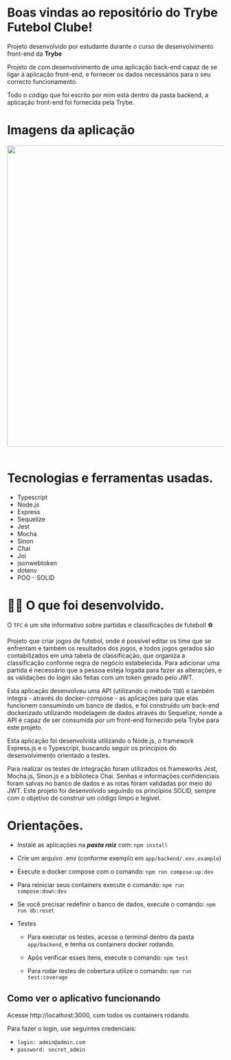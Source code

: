 # Boas vindas ao repositório do Trybe Futebol Clube!

Projeto desenvolvido por estudante durante o curso de desenvolvimento front-end da **Trybe**

Projeto de com desenvolvimento de uma aplicação back-end capaz de se ligar à aplicação front-end, e fornecer os dados necessários para o seu correcto funcionamento.

Todo o código que foi escrito por mim está dentro da pasta backend, a aplicação front-end foi fornecida pela Trybe.

# Imagens da aplicação

<div align="center">
 <kbd>
   <img src="https://user-images.githubusercontent.com/94480963/188166689-f3c6903e-ca71-4ffe-bd0a-ce7454af3af2.png" width="700">
 </kbd>
</div>
<br />

# Tecnologias e ferramentas usadas.

- Typescript
- Node.js
- Express
- Sequelize 
- Jest
- Mocha
- Sinon
- Chai
- Joi
- jsonwebtoken
- dotenv
- POO - SOLID


# 👨‍💻 O que foi desenvolvido.

  O `TFC` é um site informativo sobre partidas e classificações de futebol! ⚽️

Projeto que criar jogos de futebol, onde é possível editar os time que se enfrentam e também os resultados dos jogos, e todos jogos gerados são contabilizados em uma tabela de classificação, que organiza a classificação conforme regra de negócio estabelecida. Para adicionar uma partida é necessário que a pessoa esteja logada para fazer as alterações, e as validações do login são feitas com um token gerado pelo JWT.

Esta aplicação desenvolveu uma API (utilizando o método `TDD`) e também integra - através do docker-compose - as aplicações para que elas funcionem consumindo um banco de dados, e foi construído um back-end dockerizado utilizando modelagem de dados através do Sequelize, nonde a API é capaz de ser consumida por um front-end fornecido pela Trybe para este projeto.

Esta aplicação foi desenvolvida utilizando o Node.js, o framework Express.js e o Typescript, buscando seguir os princípios do desenvolvimento orientado a testes.

Para realizar os testes de integração foram utilizados os frameworks Jest, Mocha.js, Sinon.js e a biblioteca Chai. Senhas e informações confidenciais foram salvas no banco de dados e as rotas foram validadas por meio do JWT. Este projeto foi desenvolvido seguindo os princípios SOLID, sempre com o objetivo de construir um código limpo e legível.


# Orientações.

- Instale as aplicações na ***pasta raiz*** com:  `npm install` 

- Crie um arquivo .env (conforme exemplo em `app/backend/.env.example`)

- Execute o docker compose com o comando: `npm run compose:up:dev`

- Para reiniciar seus containers execute o comando: `npm run compose:down:dev`

- Se você precisar redefinir o banco de dados, execute o comando: `npm run db:reset`


* Testes

  * Para executar os testes, acesse o terminal dentro da pasta `app/backend`, e tenha os containers docker rodando.

  * Após verificar esses itens, execute o comando: `npm test`

  * Para rodar testes de cobertura utilize o comando: `npm run test:coverage`

## Como ver o aplicativo funcionando
Acesse http://localhost:3000, com todos os containers rodando.

Para fazer o login, use seguintes credenciais:

- `login: admin@admin.com`
- `password: secret_admin`
